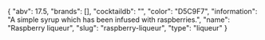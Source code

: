 {
    "abv": 17.5,
    "brands": [],
    "cocktaildb": "",
    "color": "D5C9F7",
    "information": "A simple syrup which has been infused with raspberries.",
    "name": "Raspberry liqueur",
    "slug": "raspberry-liqueur",
    "type": "liqueur"
}
